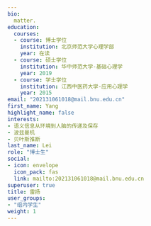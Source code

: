 ```yaml
---
bio: 
  matter.
education:
  courses:
  - course: 博士学位
    institution: 北京师范大学心理学部
    year: 在读
  - course: 硕士学位
    institution: 华中师范大学-基础心理学
    year: 2019
  - course: 学士学位
    institution: 江西中医药大学-应用心理学
    year: 2015
email: "202131061018@mail.bnu.edu.cn"
first_name: Yang
highlight_name: false
interests:
- 语义信息从环境到人脑的传递及保存
- 波兹曼机
- 贝叶斯推断
last_name: Lei
role: "博士生"
social:
- icon: envelope
  icon_pack: fas
  link: mailto:202131061018@mail.bnu.edu.cn
superuser: true
title: 雷扬
user_groups:
- "组内学生"
weight: 1
---
```

